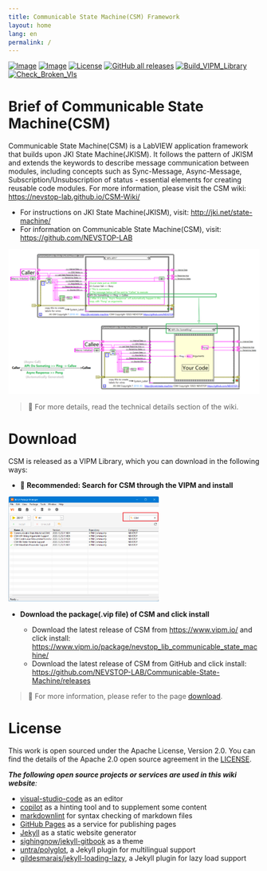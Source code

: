 ```yaml
---
title: Communicable State Machine(CSM) Framework
layout: home
lang: en
permalink: /
---
```


[![Image](https://www.vipm.io/package/nevstop_lib_communicable_state_machine/badge.svg?metric=installs)](https://www.vipm.io/package/nevstop_lib_communicable_state_machine/)
[![Image](https://www.vipm.io/package/nevstop_lib_communicable_state_machine/badge.svg?metric=stars)](https://www.vipm.io/package/nevstop_lib_communicable_state_machine/)
[![License](https://img.shields.io/badge/License-Apache_2.0-blue.svg)](https://opensource.org/licenses/Apache-2.0)
[![GitHub all releases](https://img.shields.io/github/downloads/NEVSTOP-LAB/Communicable-State-Machine/total)](https://github.com/NEVSTOP-LAB/Communicable-State-Machine/releases)
[![Build_VIPM_Library](https://github.com/NEVSTOP-LAB/Communicable-State-Machine/actions/workflows/Build_VIPM_Library.yml/badge.svg?branch=main)](https://github.com/NEVSTOP-LAB/Communicable-State-Machine/actions/workflows/Build_VIPM_Library.yml)
[![Check_Broken_VIs](https://github.com/NEVSTOP-LAB/Communicable-State-Machine/actions/workflows/Check_Broken_VIs.yml/badge.svg?branch=main)](https://github.com/NEVSTOP-LAB/Communicable-State-Machine/actions/workflows/Check_Broken_VIs.yml)

# Brief of Communicable State Machine(CSM)

Communicable State Machine(CSM) is a LabVIEW application framework that builds upon JKI State Machine(JKISM). It follows the pattern of JKISM and extends the keywords to describe message communication between modules, including concepts such as Sync-Message, Async-Message, Subscription/Unsubscription of status - essential elements for creating reusable code modules. For more information, please visit the CSM wiki: <https://nevstop-lab.github.io/CSM-Wiki/>

- For instructions on JKI State Machine(JKISM), visit: <http://jki.net/state-machine/>
- For information on Communicable State Machine(CSM), visit: <https://github.com/NEVSTOP-LAB>

![CSM Async Call](assets/img/Homepage%20Image.png)

> 📓
> For more details, read the technical details section of the wiki.
>

# Download

CSM is released as a VIPM Library, which you can download in the following ways:

- 🥇 **Recommended: Search for CSM through the VIPM and install**

<img src="assets/img/VIPM%20Search%20CSM.png" alt="vipm-search-csm" width="60%">

- **Download the package(.vip file) of CSM and click install**

  - Download the latest release of CSM from <https://www.vipm.io/> and click install:<br/> <https://www.vipm.io/package/nevstop_lib_communicable_state_machine/>
  - Download the latest release of CSM from GitHub and click install:<br/> <https://github.com/NEVSTOP-LAB/Communicable-State-Machine/releases>

> 📓
> For more information, please refer to the page [download](https://nevstop-lab.github.io/CSM-Wiki/release-of-csm).
>

# License

This work is open sourced under the Apache License, Version 2.0. You can find the details of the Apache 2.0 open source agreement in the [LICENSE](https://github.com/NEVSTOP-LAB/Communicable-State-Machine/blob/main/LICENSE).

_**The following open source projects or services are used in this wiki website**:_

- [visual-studio-code](https://code.visualstudio.com/) as an editor
- [copilot](https://copilot.github.com/) as a hinting tool and to supplement some content
- [markdownlint](https://github.com/markdownlint/markdownlint) for syntax checking of markdown files
- [GitHub Pages](https://pages.github.com/) as a service for publishing pages
- [Jekyll](https://jekyllrb.com/) as a static website generator
- [sighingnow/jekyll-gitbook](https://github.com/sighingnow/jekyll-gitbook) as a theme
- [untra/polyglot](https://github.com/untra/polyglot), a Jekyll plugin for multilingual support
- [gildesmarais/jekyll-loading-lazy](https://github.com/gildesmarais/jekyll-loading-lazy), a Jekyll plugin for lazy load support
